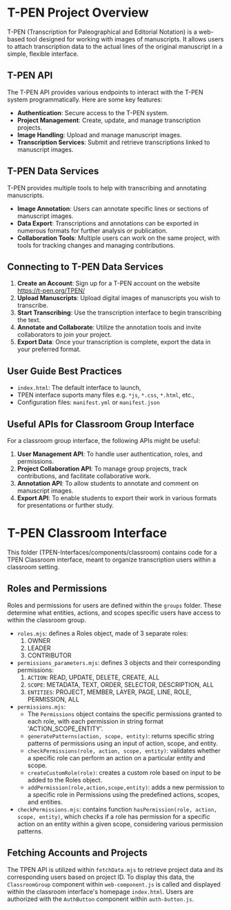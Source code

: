 # T-PEN Project Overview

T-PEN (Transcription for Paleographical and Editorial Notation) is a web-based tool 
designed for working with images of manuscripts. It allows users to attach transcription 
data to the actual lines of the original manuscript in a simple, flexible interface.

## T-PEN API

The T-PEN API provides various endpoints to interact with the T-PEN system programmatically. 
Here are some key features:

- **Authentication**: Secure access to the T-PEN system.
- **Project Management**: Create, update, and manage transcription projects.
- **Image Handling**: Upload and manage manuscript images.
- **Transcription Services**: Submit and retrieve transcriptions linked to manuscript images.

## T-PEN Data Services

T-PEN provides multiple tools to help with transcribing and annotating manuscripts.

- **Image Annotation**: Users can annotate specific lines or sections of manuscript images.
- **Data Export**: Transcriptions and annotations can be exported in numerous formats for further analysis or publication.
- **Collaboration Tools**: Multiple users can work on the same project, with tools for tracking changes and managing contributions.

## Connecting to T-PEN Data Services

1. **Create an Account**: Sign up for a T-PEN account on the website https://t-pen.org/TPEN/
2. **Upload Manuscripts**: Upload digital images of manuscripts you wish to transcribe.
3. **Start Transcribing**: Use the transcription interface to begin transcribing the text.
4. **Annotate and Collaborate**: Utilize the annotation tools and invite collaborators to join your project.
5. **Export Data**: Once your transcription is complete, export the data in your preferred format.

## User Guide Best Practices

* `index.html`: The default interface to launch,
* TPEN interface suports many files e.g. `*js`, `*.css`, `*.html`, etc.,
* Configuration files: `manifest.yml` or `manifest.json`

## Useful APIs for Classroom Group Interface

For a classroom group interface, the following APIs might be useful:

1. **User Management API**: To handle user authentication, roles, and permissions.
2. **Project Collaboration API**: To manage group projects, track contributions, and facilitate collaborative work.
3. **Annotation API**: To allow students to annotate and comment on manuscript images.
4. **Export API**: To enable students to export their work in various formats for presentations or further study.

# T-PEN Classroom Interface

This folder (TPEN-Interfaces/components/classroom) contains code for a TPEN Classroom interface, meant to organize transcription users within a classroom setting.

## Roles and Permissions

Roles and permissions for users are defined within the `groups` folder. These determine what entities, actions, and scopes specific users have access to within the classroom group.

* `roles.mjs`: defines a Roles object, made of 3 separate roles:
    1. OWNER
    2. LEADER
    3. CONTRIBUTOR
* `permissions_parameters.mjs`: defines 3 objects and their corresponding permissions:
    1. `ACTION`: READ, UPDATE, DELETE, CREATE, ALL
    2. `SCOPE`: METADATA, TEXT, ORDER, SELECTOR, DESCRIPTION, ALL
    3. `ENTITIES`: PROJECT, MEMBER, LAYER, PAGE, LINE, ROLE, PERMISSION, ALL
* `permissions.mjs`:
    - The `Permissions` object contains the specific permissions granted to each role, with each permission in string format 'ACTION_SCOPE_ENTITY'.
    - `generatePatterns(action, scope, entity)`: returns specific string patterns of permissions using an input of action, scope, and entity.
    - `checkPermissions(role, action, scope, entity)`: validates whether a specific role can perform an action on a particular entity and scope.
    - `createCustomRole(role)`: creates a custom role based on input to be added to the Roles object.
    - `addPermission(role,action,scope,entity)`: adds a new permission to a specific role in Permissions using the predefined actions, scopes, and entities.
* `checkPermissions.mjs`: contains function `hasPermission(role, action, scope, entity)`, which checks if a role has permission for a specific action on an entity within a given scope, considering various permission patterns.

## Fetching Accounts and Projects
The TPEN API is utilized within `fetchData.mjs` to retrieve project data and its corresponding users based on project ID. To display this data, the `ClassroomGroup` component within `web-component.js` is called and displayed within the classroom interface's homepage `index.html`. Users are authorized with the `AuthButton` component within `auth-button.js`.